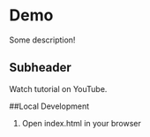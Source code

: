 # Demo
Some description!

## Subheader

Watch tutorial on YouTube.

##Local Development 

1. Open index.html in your browser 
